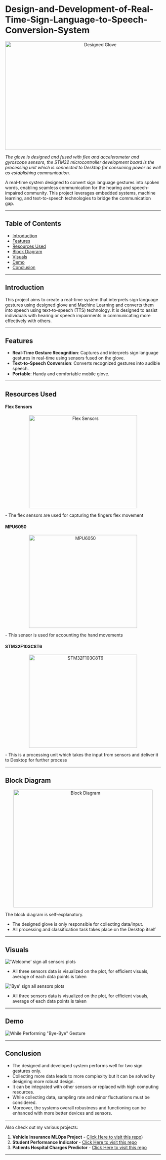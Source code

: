 # Design-and-Development-of-Real-Time-Sign-Language-to-Speech-Conversion-System

<p align="center">  
<img src="Images_and_Visuals/Designed_Glove/Designed_Glove4.jpg" alt="Designed Glove" width="600" height="350">
</p>

*The glove is designed and fused with flex and accelerometer and gyroscope sensors, the STM32 microcontroller development board is the processing unit which is connected to Desktop for consuming power as well as establishing communication.*

A real-time system designed to convert sign language gestures into spoken words, enabling seamless communication for the hearing and speech-impaired community. This project leverages embedded systems, machine learning, and text-to-speech technologies to bridge the communication gap.

---

## Table of Contents

- [Introduction](#introduction)
- [Features](#features)
- [Resources Used](#resources-used)
- [Block Diagram](#block-diagram)
- [Visuals](#visuals)
- [Demo](#demo)
- [Conclusion](#conclusion)

---

## Introduction

This project aims to create a real-time system that interprets sign language gestures using designed glove and Machine Learning and converts them into speech using text-to-speech (TTS) technology. It is designed to assist individuals with hearing or speech impairments in communicating more effectively with others.

---

## Features

- **Real-Time Gesture Recognition**: Captures and interprets sign language gestures in real-time using sensors fused on the glove.
- **Text-to-Speech Conversion**: Converts recognized gestures into audible speech.
- **Portable**: Handy and comfortable mobile glove.

---

## Resources Used

#### Flex Sensors
<p align="center">  
<img src="Images_and_Visuals/Other_Images/Flex_Sensor.jpg" alt="Flex Sensors" width="350" height="300">
</p>
- The flex sensors are used for capturing the fingers flex movement

#### MPU6050
<p align="center">  
<img src="Images_and_Visuals/Other_Images/mpu6050.png" alt="MPU6050" width="350" height="300">
</p>
- This sensor is used for accounting the hand movements  

#### STM32F103C8T6
<p align="center">  
<img src="Images_and_Visuals/Other_Images/stm32.jpg" alt="STM32F103C8T6" width="350" height="300">
</p>
- This is a processing unit which takes the input from sensors and deliver it to Desktop for further process

---

## Block Diagram

<p align="center">  
<img src="Images_and_Visuals/Other_Images/Block_Diagram.jpg" alt="Block Diagram" width="450" height="380">
</p>

The block diagram is self-explanatory.
- The designed glove is only responsible for collecting data/input.
- All processing and classification task takes place on the Desktop itself

---

## Visuals

!['Welcome' sign all sensors plots](Images_and_Visuals/Other_Images/wel_graphs.png)
- All three sensors data is visualized on the plot, for efficient visuals, average of each data points is taken 


!['Bye' sign all sensors plots](Images_and_Visuals/Other_Images/bye_graphs.png)
- All three sensors data is visualized on the plot, for efficient visuals, average of each data points is taken 

---

## Demo

![While Performing "Bye-Bye" Gesture](Images_and_Visuals/Other_Images/Live_Image.png)

---

## Conclusion

- The designed and developed system performs well for two sign gestures only.
- Collecting more data leads to more complexity but it can be solved by designing more robust design. 
- It can be integrated with other sensors or replaced with high computing resources.
- While collecting data, sampling rate and minor fluctuations must be considered.
- Moreover, the systems overall robustness and functioning can be enhanced with more better devices and sensors.   

---

Also check out my various projects:
1. **Vehicle Insurance MLOps Project** - [Click Here to visit this repo](https://github.com/sankalpbisan/Vehicle-Insurance-MLOps-Project.git))
2. **Student Performance Indicator** - [Click Here to visit this repo](https://github.com/sankalpbisan/MLOps_practice_project_students_performance_indicator.git)
3. **Patients Hospital Charges Predictor** - [Click Here to visit this repo](https://github.com/sankalpbisan/MLOps_Practice_Project-Patients-Hospital-Charges-Predictor.git)

---
